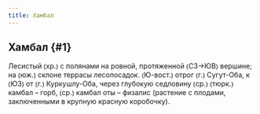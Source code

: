 ```yaml
---
title: Хамбал
---
```

## Хамбал {#1}

Лесистый ⦅хр.⦆ с полянами на ровной, протяженной ⦅СЗ→ЮВ⦆ вершине; на ⦅юж.⦆ склоне террасы лесопосадок. ⦅Ю-вост.⦆ отрог ⦅г.⦆ Сугут-Оба, к ⦅ЮЗ⦆ от ⦅г.⦆ Куркушлу-Оба, через глубокую седловину ⦅ср.⦆ ⦅тюрк.⦆ камбал – горб, ⦅ср.⦆ камбал оты – физалис (растение с плодами, заключенными в крупную красную коробочку).
